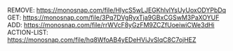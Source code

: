 REMOVE: https://monosnap.com/file/HIycS5wLJEGKhlvlYsUyUoxODYPbDq
GET: https://monosnap.com/file/3Pq7DVgRyxTja9GBxCGSwM3PaXOYUF
ADD: https://monosnap.com/file/rrWVcF8yGzFM9ZCZfUoeiwiCWe3dHi
ACTION-LIST: https://monosnap.com/file/hq8WfoAB4yEDeHViJvSlqC8C7ojHEZ
